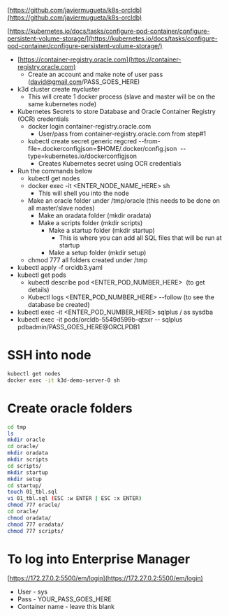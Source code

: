 [https://github.com/javiermugueta/k8s-orcldb](https://github.com/javiermugueta/k8s-orcldb)

[https://kubernetes.io/docs/tasks/configure-pod-container/configure-persistent-volume-storage/](https://kubernetes.io/docs/tasks/configure-pod-container/configure-persistent-volume-storage/)

- [https://container-registry.oracle.com](https://container-registry.oracle.com)
	- Create an account and make note of user pass (david@gmail.com/PASS_GOES_HERE)
- k3d cluster create mycluster
	- This will create 1 docker process (slave and master will be on the same kubernetes node)
- Kubernetes Secrets to store Database and Oracle Container Registry (OCR) credentials
	- docker login container-registry.oracle.com
		- User/pass from container-registry.oracle.com from step#1
	- kubectl create secret generic regcred --from-file=.dockerconfigjson=$HOME/.docker/config.json  --type=kubernetes.io/dockerconfigjson
		- Creates Kubernetes secret using OCR credentials
- Run the commands below
	- kubectl get nodes
	- docker exec -it <ENTER_NODE_NAME_HERE> sh
		- This will shell you into the node
	- Make an oracle folder under /tmp/oracle (this needs to be done on all master/slave nodes)
		- Make an oradata folder (mkdir oradata)
		- Make a scripts folder (mkdir scripts)
			- Make a startup folder (mkdir startup)
				- This is where you can add all SQL files that will be run at startup
			- Make a setup folder (mkdir setup)
	- chmod 777 all folders created under /tmp
- kubectl apply -f orcldb3.yaml
- kubectl get pods
	- kubectl describe pod <ENTER_POD_NUMBER_HERE>  (to get details)
	- Kubectl logs <ENTER_POD_NUMBER_HERE> --follow (to see the database be created)
- kubectl exec -it <ENTER_POD_NUMBER_HERE> sqlplus / as sysdba 
- kubectl exec -it pods/orcldb-5549d599b-qtsxr -- sqlplus pdbadmin/PASS_GOES_HERE@ORCLPDB1

# SSH into node

``` sh
kubectl get nodes
docker exec -it k3d-demo-server-0 sh
```

# Create oracle folders

``` sh
cd tmp
ls
mkdir oracle
cd oracle/
mkdir oradata
mkdir scripts
cd scripts/
mkdir startup
mkdir setup
cd startup/
touch 01_tbl.sql
vi 01_tbl.sql (ESC :w ENTER | ESC :x ENTER)
chmod 777 oracle/
cd oracle/
chmod oradata/
chmod 777 oradata/
chmod 777 scripts/
```

# To log into Enterprise Manager

[https://172.27.0.2:5500/em/login](https://172.27.0.2:5500/em/login)

- User - sys
- Pass - YOUR_PASS_GOES_HERE
- Container name - leave this blank